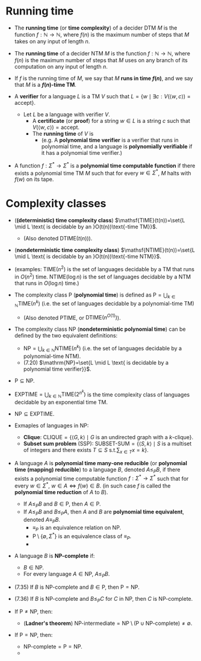 # Running time

- The **running time** (or **time complexity**) of a decider DTM $M$ is the function $f:\mathbb{N} \to \mathbb{N}$, where $f(n)$ is the maximum number of steps that $M$ takes on any input of length $n$. 
- The **running time** of a decider NTM $M$ is the function $f:\mathbb{N} \to \mathbb{N}$, where $f(n)$ is the maximum number of steps that $M$ uses on any branch of its computation on any input of length $n$.
- If $f$ is the running time of $M$, we say that $M$ **runs in time $f(n)$**, and we say that $M$ is a **$f(n)$-time TM**.
- A **verifier** for a language $L$ is a TM $V$ such that $L=\{w\mid \exists c : V(\langle w,c\rangle)=\textsf{accept} \}$.
	- Let $L$ be a language with verifier $V$. 
		- A **certificate** (or **proof**) for a string $w \in L$ is a string $c$ such that $V(\langle w,c\rangle)=\textsf{accept}$.
		- The **running time** of $V$ is 
			- (e.g. A **polynomial time verifier** is a verifier that runs in polynomial time, and a language is **polynomially verifiable** if it has a polynomial time verifier.)

- A function $f:\Sigma^*\to\Sigma^*$ is a **polynomial time computable function** if there exists a polynomial time TM $M$ such that for every $w\in\Sigma^*$, $M$ halts with $f(w)$ on its tape.

# Complexity classes

- (**(deterministic) time complexity class**) $\mathsf{TIME}(t(n))=\set{L \mid L \text{ is decidable by an }O(t(n))\text{-time TM}}$.
	- (Also denoted $\mathsf{DTIME}(t(n))$).
- (**nondeterministic time complexity class**) $\mathsf{NTIME}(t(n))=\set{L \mid L \text{ is decidable by an }O(t(n))\text{-time NTM}}$.
- (examples: $\mathsf{TIME}(n^2)$ is the set of languages decidable by a TM that runs in $O(n^2)$ time. $\mathsf{NTIME}(\log n)$ is the set of languages decidable by a NTM that runs in $O(\log n)$ time.)
- The complexity class $\mathrm{P}$ (**polynomial time**) is defined as $\displaystyle\mathrm{P}=\bigcup_{k \in \mathbb{N}}\mathsf{TIME}(n^k)$ (i.e. the set of languages decidable by a polynomial-time TM)
	- (Also denoted $\mathsf{PTIME}$, or $\mathsf{DTIME}(n^{O(1)})$).
- The complexity class $\mathrm{NP}$ (**nondeterministic polynomial time**) can be defined by the two equivalent definitions:
	- $\mathrm{NP}=\displaystyle\bigcup_{k \in \mathbb{N}}\mathsf{NTIME}(n^k)$ (i.e. the set of languages decidable by a polynomial-time NTM).
	- (7.20) $\mathrm{NP}=\set{L \mid L \text{ is decidable by a polynomial time verifier}}$.


- $\mathrm{P}\subseteq\mathrm{NP}$.
- $\displaystyle\mathrm{EXPTIME}=\bigcup_{k \in \mathbb{N}}\mathsf{TIME}(2^{n^k})$ is the time complexity class of languages decidable by an exponential time TM.
- $\mathrm{NP}\subseteq\mathrm{EXPTIME}$.

- Exmaples of languages in $\mathrm{NP}$:
	- **Clique**: $\text{CLIQUE}=\{\langle G,k\rangle \mid G \text{ is an undirected graph with a }k\text{-clique}\}$.
	- **Subset sum problem** (SSP): $\displaystyle\text{SUBSET-SUM}=\{\langle S,k\rangle \mid S \text{ is a multiset of integers and there exists }  T\subseteq S \text{ s.t.} \sum_{x\in T}x=k\}$.



- A language $A$ is **polynomial time many-one reducible** (or **polynomial time (mapping) reducible**) to a language $B$, denoted $A\leq_P B$, if there exists a polynomial time computable function $f:\Sigma^*\to\Sigma^*$ such that for every $w\in\Sigma^*$, $w\in A \iff f(w)\in B$. (in such case $f$ is called the **polynomial time reduction** of $A$ to $B$).
	- If $A\leq_P B$ and $B\in\mathrm{P}$, then $A\in\mathrm{P}$.
	- If $A\leq_P B$ and $B\leq_P A$, then $A$ and $B$ are **polynomial time equivalent**, denoted $A\equiv_P B$. 
		- $\equiv_P$ is an equivalence relation on $\mathrm{NP}$. 
		- $\mathrm{P}\setminus \{ \emptyset, \Sigma^* \}$ is an equivalence class of $\equiv_P$. 
		- 
- A language $B$ is **$\mathrm{NP}$-complete** if:
	- $B\in\mathrm{NP}$.
	- For every language $A\in\mathrm{NP}$, $A\leq_P B$.
- (7.35) If $B$ is $\mathrm{NP}$-complete and $B\in\mathrm{P}$, then $\mathrm{P}=\mathrm{NP}$.
- (7.36) If $B$ is $\mathrm{NP}$-complete and $B\leq_P C$ for $C$ in $\mathrm{NP}$, then $C$ is $\mathrm{NP}$-complete.
- If $\mathrm{P}\neq\mathrm{NP}$, then:
	- (**Ladner's theorem**) $\mathrm{NP}\text{-intermediate}=\mathrm{NP}\setminus(\mathrm{P}\cup\mathrm{NP}\text{-complete})\neq \emptyset$.  
- If $\mathrm{P}=\mathrm{NP}$, then:
	- $\mathrm{NP}\text{-complete}=\mathrm{P}=\mathrm{NP}$. 
	- 
